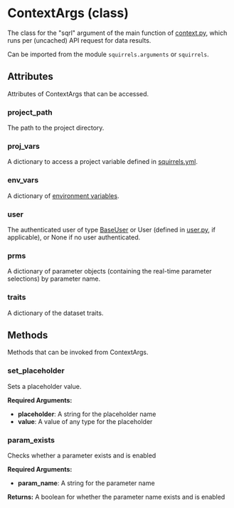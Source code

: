 # ContextArgs (class)

The class for the "sqrl" argument of the main function of [context.py], which runs per (uncached) API request for data results.

Can be imported from the module `squirrels.arguments` or `squirrels`.

## Attributes

Attributes of ContextArgs that can be accessed.

### project_path

The path to the project directory.

### proj_vars
    
A dictionary to access a project variable defined in [squirrels.yml].

### env_vars

A dictionary of [environment variables].

### user

The authenticated user of type [BaseUser] or User (defined in [user.py], if applicable), or None if no user authenticated.

### prms

A dictionary of parameter objects (containing the real-time parameter selections) by parameter name.

### traits

A dictionary of the dataset traits.

## Methods

Methods that can be invoked from ContextArgs.

### set_placeholder

Sets a placeholder value.

**Required Arguments:**

- **placeholder**: A string for the placeholder name
- **value**: A value of any type for the placeholder

### param_exists

Checks whether a parameter exists and is enabled

**Required Arguments:**

- **param_name**: A string for the parameter name

**Returns:** A boolean for whether the parameter name exists and is enabled


[context.py]: ../../../docs/concepts/context
[squirrels.yml]: ../../../docs/concepts/squirrels-yml
[environment variables]: ../../../docs/concepts/environment
[BaseUser]: ../../../tba
[user.py]: ../../../docs/concepts/user
